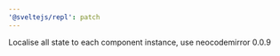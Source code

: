 ```yaml
---
'@sveltejs/repl': patch
---
```


Localise all state to each component instance, use neocodemirror 0.0.9
